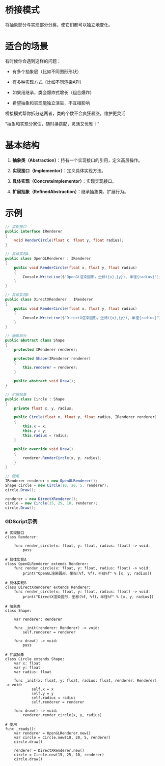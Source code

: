 # 桥接模式

将抽象部分与实现部分分离，使它们都可以独立地变化。



# 适合的场景

有时候你会遇到这样的问题：

* 有多个抽象层（比如不同图形形状）

* 有多种实现方式（比如不同渲染API）

* 如果用继承，类会爆炸式增长（组合爆炸）

* 希望抽象和实现能独立演进，不互相影响

桥接模式帮你拆分这两者，类的个数不会疯狂暴涨，维护更灵活

“抽象和实现分家住，随时换搭配，灵活又优雅！”

# 基本结构

1. **抽象类（Abstraction）**：持有一个实现接口的引用，定义高层操作。

2. **实现接口（Implementor）**：定义具体实现方法。

3. **具体实现（ConcreteImplementor）**：实现实现接口。

4. **扩展抽象（RefinedAbstraction）**：继承抽象类，扩展行为。



# 示例

```csharp
// 实现接口
public interface IRenderer
{
    void RenderCircle(float x, float y, float radius);
}

// 具体实现A
public class OpenGLRenderer : IRenderer
{
    public void RenderCircle(float x, float y, float radius)
    {
        Console.WriteLine($"OpenGL渲染圆形，坐标({x},{y}), 半径{radius}");
    }
}

// 具体实现B
public class DirectXRenderer : IRenderer
{
    public void RenderCircle(float x, float y, float radius)
    {
        Console.WriteLine($"DirectX渲染圆形，坐标({x},{y}), 半径{radius}");
    }
}

// 抽象部分
public abstract class Shape
{
    protected IRenderer renderer;

    protected Shape(IRenderer renderer)
    {
        this.renderer = renderer;
    }

    public abstract void Draw();
}

// 扩展抽象
public class Circle : Shape
{
    private float x, y, radius;

    public Circle(float x, float y, float radius, IRenderer renderer) : base(renderer)
    {
        this.x = x;
        this.y = y;
        this.radius = radius;
    }

    public override void Draw()
    {
        renderer.RenderCircle(x, y, radius);
    }
}

// 使用
IRenderer renderer = new OpenGLRenderer();
Shape circle = new Circle(10, 20, 5, renderer);
circle.Draw();

renderer = new DirectXRenderer();
circle = new Circle(15, 25, 10, renderer);
circle.Draw();
```

### GDScript示例

```gdscript
# 实现接口
class Renderer:

    func render_circle(x: float, y: float, radius: float) -> void:
        pass

# 具体实现A
class OpenGLRenderer extends Renderer:
    func render_circle(x: float, y: float, radius: float) -> void:
        print("OpenGL渲染圆形，坐标(%f, %f)，半径%f" % [x, y, radius])

# 具体实现B
class DirectXRenderer extends Renderer:
    func render_circle(x: float, y: float, radius: float) -> void:
        print("DirectX渲染圆形，坐标(%f, %f)，半径%f" % [x, y, radius])

# 抽象类
class Shape:

    var renderer: Renderer

    func _init(renderer: Renderer) -> void:
        self.renderer = renderer

    func draw() -> void:
        pass

# 扩展抽象
class Circle extends Shape:
    var x: float
    var y: float
    var radius: float

    func _init(x: float, y: float, radius: float, renderer: Renderer) -> void:
            self.x = x
            self.y = y
            self.radius = radius
            self.renderer = renderer

    func draw() -> void:
        renderer.render_circle(x, y, radius)

# 使用
func _ready():
    var renderer = OpenGLRenderer.new()
    var circle = Circle.new(10, 20, 5, renderer)
    circle.draw()
    
    renderer = DirectXRenderer.new()
    circle = Circle.new(15, 25, 10, renderer)
    circle.draw()

```
